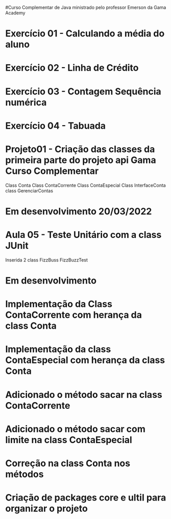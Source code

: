 #Curso Complementar de Java ministrado pelo professor Emerson da Gama Academy

# Exercício 01 - Calculando a média do aluno

# Exercício 02 - Linha de Crédito

# Exercício 03 - Contagem Sequência numérica

# Exercício 04 - Tabuada

# Projeto01 - Criação das classes da primeira parte do projeto api Gama Curso Complementar

Class Conta
Class ContaCorrente
Class ContaEspecial
Class InterfaceConta
class GerenciarContas

# Em desenvolvimento 20/03/2022

# Aula 05 - Teste Unitário com a class JUnit

Inserida 2 class
FizzBuss
FizzBuzzTest

# Em desenvolvimento

# Implementação da  Class ContaCorrente com herança da class Conta

# Implementação da class ContaEspecial com herança da class Conta

# Adicionado o método sacar na class ContaCorrente

# Adicionado o método sacar com limite na class ContaEspecial

# Correção na class Conta nos métodos

# Criação de packages core e ultil para organizar o projeto
